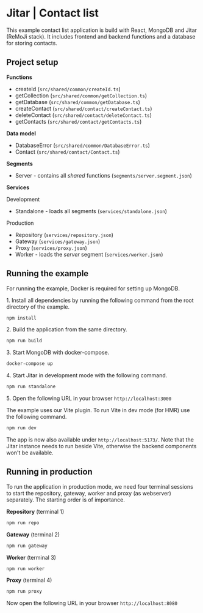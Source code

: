 
# Jitar | Contact list

This example contact list application is build with React, MongoDB and Jitar (ReMoJi stack).
It includes frontend and backend functions and a database for storing contacts.

## Project setup

**Functions**

* createId (`src/shared/common/createId.ts`)
* getCollection (`src/shared/common/getCollection.ts`)
* getDatabase (`src/shared/common/getDatabase.ts`)
* createContact (`src/shared/contact/createContact.ts`)
* deleteContact (`src/shared/contact/deleteContact.ts`)
* getContacts (`src/shared/contact/getContacts.ts`)

**Data model**

* DatabaseError (`src/shared/common/DatabaseError.ts`)
* Contact (`src/shared/contact/Contact.ts`)

**Segments**

* Server - contains all *shared* functions (`segments/server.segment.json`)

**Services**

Development

* Standalone - loads all segments (`services/standalone.json`)

Production

* Repository (`services/repository.json`)
* Gateway (`services/gateway.json`)
* Proxy (`services/proxy.json`)
* Worker - loads the *server* segment (`services/worker.json`)

## Running the example

For running the example, Docker is required for setting up MongoDB.

1\. Install all dependencies by running the following command from the root directory of the example.

```bash
npm install
```

2\. Build the application from the same directory.

```bash  
npm run build
```

3\. Start MongoDB with docker-compose.

```bash
docker-compose up
```

4\. Start Jitar in development mode with the following command.

```bash
npm run standalone
```

5\. Open the following URL in your browser `http://localhost:3000`

The example uses our Vite plugin. To run Vite in dev mode (for HMR) use the following command.

```bash
npm run dev
```

The app is now also available under `http://localhost:5173/`.
Note that the Jitar instance needs to run beside Vite, otherwise the backend components won't be available.

## Running in production

To run the application in production mode, we need four terminal sessions to start the repository, gateway, worker and proxy (as webserver) separately. The starting order is of importance.

**Repository** (terminal 1)

```bash
npm run repo
```

**Gateway** (terminal 2)

```bash
npm run gateway
```

**Worker** (terminal 3)

```bash
npm run worker
```

**Proxy** (terminal 4)

```bash
npm run proxy
```

Now open the following URL in your browser `http://localhost:8080`
